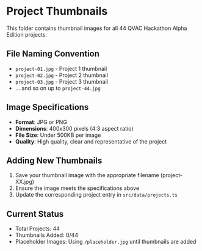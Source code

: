 # Project Thumbnails

This folder contains thumbnail images for all 44 QVAC Hackathon Alpha Edition projects.

## File Naming Convention

- `project-01.jpg` - Project 1 thumbnail
- `project-02.jpg` - Project 2 thumbnail
- `project-03.jpg` - Project 3 thumbnail
- ... and so on up to `project-44.jpg`

## Image Specifications

- **Format**: JPG or PNG
- **Dimensions**: 400x300 pixels (4:3 aspect ratio)
- **File Size**: Under 500KB per image
- **Quality**: High quality, clear and representative of the project

## Adding New Thumbnails

1. Save your thumbnail image with the appropriate filename (project-XX.jpg)
2. Ensure the image meets the specifications above
3. Update the corresponding project entry in `src/data/projects.ts`

## Current Status

- Total Projects: 44
- Thumbnails Added: 0/44
- Placeholder Images: Using `/placeholder.jpg` until thumbnails are added
